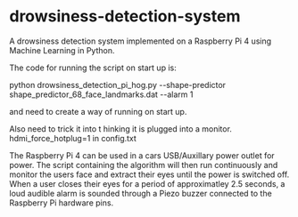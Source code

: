 # drowsiness-detection-system
A drowsiness detection system implemented on a Raspberry Pi 4 using Machine Learning in Python.

The code for running the script on start up is:

python drowsiness_detection_pi_hog.py --shape-predictor shape_predictor_68_face_landmarks.dat --alarm 1

and need to create a way of running on start up.

Also need to trick it into t hinking it is plugged into a monitor. hdmi_force_hotplug=1 in config.txt

The Raspberry Pi 4 can be used in a cars USB/Auxillary power outlet for power. The script containing the algorithm will then run continuously and monitor the users face and extract their eyes until the power is switched off. When a user closes their eyes for a period of approximatley 2.5 seconds, a loud audible alarm is sounded through a Piezo buzzer connected to the Raspberry Pi hardware pins.
